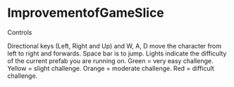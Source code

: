 # ImprovementofGameSlice

Controls 

Directional keys (Left, Right and Up) and W, A, D move the character from left to right and forwards. 
Space bar is to jump.
Lights indicate the difficulty of the current prefab you are running on.
Green = very easy challenge.
Yellow = slight challenge.
Orange = moderate challenge.
Red = difficult challenge.
